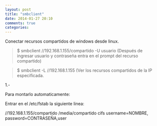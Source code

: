 ```yaml
---
layout: post
title: "smbclient"
date: 2014-01-27 20:10
comments: true
categories: 
---
```

Conectar recursos compartidos de windows desde linux.

>$ smbclient //192.168.1.155/compartido -U usuario (Después de ingresar usuario y contraseña entra en el prompt del recurso compartido)

>$ smbclient -L //192.168.1.155 (Ver los recursos compartidos de la IP especificada.

1.-

Para montarlo automaticamente:

Entrar en el /etc/fstab la siguiente linea:

//192.168.1.155/compartido /media/compartido cifs username=NOMBRE, password=CONTRASEÑA,user

